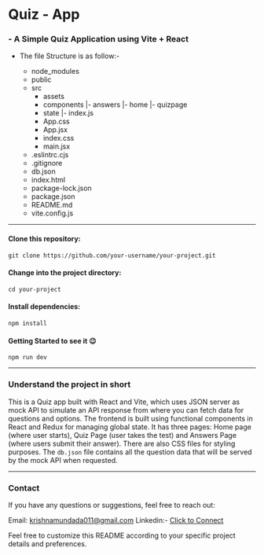 # Quiz - App
### - A Simple Quiz Application using Vite + React

- The file Structure is as follow:-
    
    - node_modules
    - public 
    - src
        - assets
        - components 
            |- answers 
            |- home
            |- quizpage
        - state
            |- index.js
        - App.css
        - App.jsx
        - index.css
        - main.jsx
    - .eslintrc.cjs
    - .gitignore
    - db.json
    - index.html
    - package-lock.json
    - package.json
    - README.md
    - vite.config.js

<hr>

#### Clone this repository:
```git clone https://github.com/your-username/your-project.git```

#### Change into the project directory:
```cd your-project```

#### Install dependencies:
```npm install```

#### Getting Started to see it 😉
```npm run dev```

<hr>

### Understand the project in short
This is a Quiz app built with React and Vite, which uses JSON server as mock API to simulate an API response from where you can fetch data for questions and options. The frontend is built using functional components in React and Redux for managing global state. It has three pages: Home page (where user starts), Quiz Page (user takes the test) and Answers Page (where users submit their answer). There are also CSS files for styling purposes. The `db.json` file contains all the question data that will be served by the mock
API when requested.

<hr>

### Contact
If you have any questions or suggestions, feel free to reach out:

Email: krishnamundada011@gmail.com
Linkedin:- <a href="https://www.linkedin.com/in/krishna-mundada/">Click to Connect</a>

Feel free to customize this README according to your specific project details and preferences.

